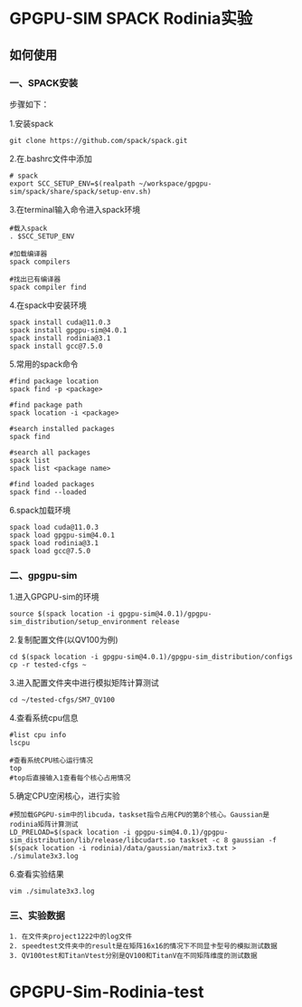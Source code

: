 # GPGPU-SIM SPACK Rodinia实验



## 如何使用

### 一、SPACK安装

步骤如下：

1.安装spack
```
git clone https://github.com/spack/spack.git
```

2.在.bashrc文件中添加
```
# spack 
export SCC_SETUP_ENV=$(realpath ~/workspace/gpgpu-sim/spack/share/spack/setup-env.sh)
```

3.在terminal输入命令进入spack环境
```
#载入spack
. $SCC_SETUP_ENV

#加载编译器
spack compilers 

#找出已有编译器
spack compiler find
```
4.在spack中安装环境
```
spack install cuda@11.0.3
spack install gpgpu-sim@4.0.1
spack install rodinia@3.1
spack install gcc@7.5.0
```
5.常用的spack命令
```
#find package location
spack find -p <package>

#find package path
spack location -i <package>

#search installed packages
spack find

#search all packages
spack list
spack list <package name>

#find loaded packages
spack find --loaded
```
6.spack加载环境
```
spack load cuda@11.0.3
spack load gpgpu-sim@4.0.1
spack load rodinia@3.1
spack load gcc@7.5.0
```

### 二、gpgpu-sim

1.进入GPGPU-sim的环境
```
source $(spack location -i gpgpu-sim@4.0.1)/gpgpu-sim_distribution/setup_environment release
```
2.复制配置文件(以QV100为例)
```
cd $(spack location -i gpgpu-sim@4.0.1)/gpgpu-sim_distribution/configs
cp -r tested-cfgs ~
```
3.进入配置文件夹中进行模拟矩阵计算测试
```
cd ~/tested-cfgs/SM7_QV100
```
4.查看系统cpu信息
```
#list cpu info
lscpu

#查看系统CPU核心运行情况
top
#top后直接输入1查看每个核心占用情况
```
5.确定CPU空闲核心，进行实验
```
#预加载GPGPU-sim中的libcuda，taskset指令占用CPU的第8个核心。Gaussian是rodinia矩阵计算测试
LD_PRELOAD=$(spack location -i gpgpu-sim@4.0.1)/gpgpu-sim_distribution/lib/release/libcudart.so taskset -c 8 gaussian -f $(spack location -i rodinia)/data/gaussian/matrix3.txt > ./simulate3x3.log
```
6.查看实验结果
```
vim ./simulate3x3.log
```

### 三、实验数据
```
1. 在文件夹project1222中的log文件
2. speedtest文件夹中的result是在矩阵16x16的情况下不同显卡型号的模拟测试数据
3. QV100test和TitanVtest分别是QV100和TitanV在不同矩阵维度的测试数据
```
# GPGPU-Sim-Rodinia-test
